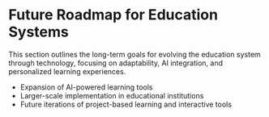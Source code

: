 # Future Roadmap for Education Systems

This section outlines the long-term goals for evolving the education system through technology, focusing on adaptability, AI integration, and personalized learning experiences.

- Expansion of AI-powered learning tools
- Larger-scale implementation in educational institutions
- Future iterations of project-based learning and interactive tools

